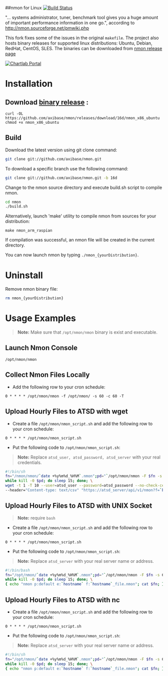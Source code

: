 ##nmon for Linux
[![Build Status](https://travis-ci.org/axibase/nmon.svg?branch=16d)](https://travis-ci.org/axibase/nmon)
 

"... systems administrator, tuner, benchmark tool gives you a huge amount of important performance information in one go.", according to http://nmon.sourceforge.net/pmwiki.php

 

This fork fixes some of the issues in the original ```makefile```. 
The project also hosts binary releases for supported linux distributions: Ubuntu, Debian, RedHat, CentOS, SLES. The binaries can be downloaded from [nmon release page](https://github.com/axibase/nmon/releases)

 

[![Chartlab Portal](https://axibase.com/wp-content/uploads/2016/03/nmon.png)](https://apps.axibase.com/chartlab/ac003f06)

# Installation

## Download [binary release](https://github.com/axibase/nmon/releases) :

```
curl -OL https://github.com/axibase/nmon/releases/download/16d/nmon_x86_ubuntu
chmod +x nmon_x86_ubuntu
```

## Build

Download the latest version using git clone command:

```bash
git clone git://github.com/axibase/nmon.git
```

To download a specific branch use the following command:

```bash
git clone git://github.com/axibase/nmon.git -b 16d
```

Change to the nmon source directory and execute build.sh script to compile nmon.


```bash
cd nmon
./build.sh
```

Alternatively, launch 'make' utility to compile nmon from sources for your distribution:

```
make nmon_arm_raspian
```


If compilation was successful, an nmon file will be created in the current directory.

You can now launch nmon by typing ```./nmon_{yourDistribution}```. 

# Uninstall

Remove nmon binary file:

```bash
rm nmon_{yourDistribution}
```

# Usage Examples

> **Note:** Make sure that ```/opt/nmon/nmon``` binary is exist and executable.

## Launch Nmon Console

```
/opt/nmon/nmon
```

## Collect Nmon Files Locally

* Add the following row to your cron schedule:

```
0 * * * * /opt/nmon/nmon -f /opt/nmon/ -s 60 -c 60 -T
```

## Upload Hourly Files to ATSD with wget


* Create a file ```/opt/nmon/nmon_script.sh``` and add the following row to your cron schedule:

```
0 * * * * /opt/nmon/nmon_script.sh
```

* Put the following code to ```/opt/nmon/nmon_script.sh```:

> **Note:** Replace ```atsd_user, atsd_password, atsd_server``` with your real credentials.

```bash
#!/bin/sh
fn="/nmon/nmon/`date +%y%m%d_%H%M`.nmon";pd="`/opt/nmon/nmon -F $fn -s 60 -c 60 -T -p`"; \
while kill -0 $pd; do sleep 15; done; \
wget -t 1 -T 10 --user=atsd_user --password=atsd_password --no-check-certificate -O - --post-file="$fn" \
--header="Content-type: text/csv" "https://atsd_server/api/v1/nmon?f=`basename $fn`"
```

## Upload Hourly Files to ATSD with UNIX Socket

> **Note:** require ```bash```

* Create a file ```/opt/nmon/nmon_script.sh``` and add the following row to your cron schedule:

```
0 * * * * /opt/nmon/nmon_script.sh
```

* Put the following code to ```/opt/nmon/nmon_script.sh```:

> **Note:** Replace ```atsd_server``` with your real server name or address.

```bash
#!/bin/bash
fn="/opt/nmon/`date +%y%m%d_%H%M`.nmon";pd="`/opt/nmon/nmon -F $fn -s 60 -c 60 -T -p`"; \
while kill -0 $pd; do sleep 15; done; \
{ echo "nmon p:default e:`hostname` f:`hostname`_file.nmon"; cat $fn; } > /dev/tcp/atsd_server/8081
```


## Upload Hourly Files to ATSD with nc 

* Create a file ```/opt/nmon/nmon_script.sh``` and add the following row to your cron schedule:

```
0 * * * * /opt/nmon/nmon_script.sh
```

* Put the following code to ```/opt/nmon/nmon_script.sh```:

> **Note:** Replace ```atsd_server``` with your real server name or address.

```bash
#!/bin/sh
fn="/opt/nmon/`date +%y%m%d_%H%M`.nmon";pd="`/opt/nmon/nmon -F $fn -s 60 -c 60 -T -p`"; \
while kill -0 $pd; do sleep 15; done; \
{ echo "nmon p:default e:`hostname` f:`hostname`_file.nmon"; cat $fn; } | nc atsd_server 8081
```


